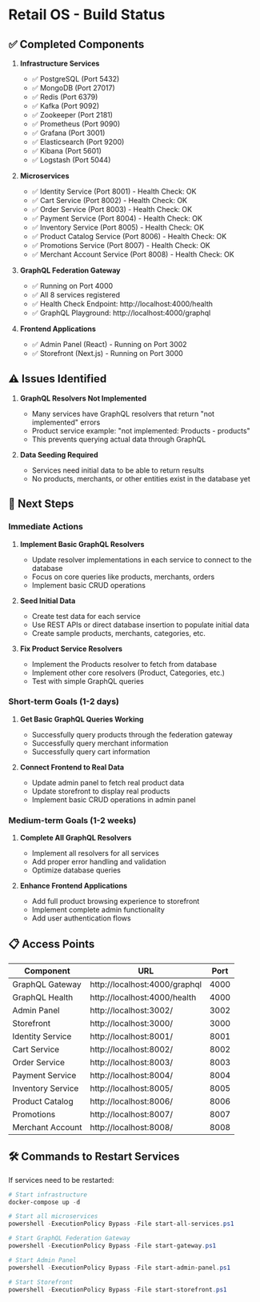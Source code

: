 # Retail OS - Build Status

## ✅ Completed Components

1. **Infrastructure Services**
   - ✅ PostgreSQL (Port 5432)
   - ✅ MongoDB (Port 27017)
   - ✅ Redis (Port 6379)
   - ✅ Kafka (Port 9092)
   - ✅ Zookeeper (Port 2181)
   - ✅ Prometheus (Port 9090)
   - ✅ Grafana (Port 3001)
   - ✅ Elasticsearch (Port 9200)
   - ✅ Kibana (Port 5601)
   - ✅ Logstash (Port 5044)

2. **Microservices**
   - ✅ Identity Service (Port 8001) - Health Check: OK
   - ✅ Cart Service (Port 8002) - Health Check: OK
   - ✅ Order Service (Port 8003) - Health Check: OK
   - ✅ Payment Service (Port 8004) - Health Check: OK
   - ✅ Inventory Service (Port 8005) - Health Check: OK
   - ✅ Product Catalog Service (Port 8006) - Health Check: OK
   - ✅ Promotions Service (Port 8007) - Health Check: OK
   - ✅ Merchant Account Service (Port 8008) - Health Check: OK

3. **GraphQL Federation Gateway**
   - ✅ Running on Port 4000
   - ✅ All 8 services registered
   - ✅ Health Check Endpoint: http://localhost:4000/health
   - ✅ GraphQL Playground: http://localhost:4000/graphql

4. **Frontend Applications**
   - ✅ Admin Panel (React) - Running on Port 3002
   - ✅ Storefront (Next.js) - Running on Port 3000

## ⚠️ Issues Identified

1. **GraphQL Resolvers Not Implemented**
   - Many services have GraphQL resolvers that return "not implemented" errors
   - Product service example: "not implemented: Products - products"
   - This prevents querying actual data through GraphQL

2. **Data Seeding Required**
   - Services need initial data to be able to return results
   - No products, merchants, or other entities exist in the database yet

## 🎯 Next Steps

### Immediate Actions

1. **Implement Basic GraphQL Resolvers**
   - Update resolver implementations in each service to connect to the database
   - Focus on core queries like products, merchants, orders
   - Implement basic CRUD operations

2. **Seed Initial Data**
   - Create test data for each service
   - Use REST APIs or direct database insertion to populate initial data
   - Create sample products, merchants, categories, etc.

3. **Fix Product Service Resolvers**
   - Implement the Products resolver to fetch from database
   - Implement other core resolvers (Product, Categories, etc.)
   - Test with simple GraphQL queries

### Short-term Goals (1-2 days)

1. **Get Basic GraphQL Queries Working**
   - Successfully query products through the federation gateway
   - Successfully query merchant information
   - Successfully query cart information

2. **Connect Frontend to Real Data**
   - Update admin panel to fetch real product data
   - Update storefront to display real products
   - Implement basic CRUD operations in admin panel

### Medium-term Goals (1-2 weeks)

1. **Complete All GraphQL Resolvers**
   - Implement all resolvers for all services
   - Add proper error handling and validation
   - Optimize database queries

2. **Enhance Frontend Applications**
   - Add full product browsing experience to storefront
   - Implement complete admin functionality
   - Add user authentication flows

## 📋 Access Points

| Component | URL | Port |
|-----------|-----|------|
| GraphQL Gateway | http://localhost:4000/graphql | 4000 |
| GraphQL Health | http://localhost:4000/health | 4000 |
| Admin Panel | http://localhost:3002/ | 3002 |
| Storefront | http://localhost:3000/ | 3000 |
| Identity Service | http://localhost:8001/ | 8001 |
| Cart Service | http://localhost:8002/ | 8002 |
| Order Service | http://localhost:8003/ | 8003 |
| Payment Service | http://localhost:8004/ | 8004 |
| Inventory Service | http://localhost:8005/ | 8005 |
| Product Catalog | http://localhost:8006/ | 8006 |
| Promotions | http://localhost:8007/ | 8007 |
| Merchant Account | http://localhost:8008/ | 8008 |

## 🛠️ Commands to Restart Services

If services need to be restarted:

```powershell
# Start infrastructure
docker-compose up -d

# Start all microservices
powershell -ExecutionPolicy Bypass -File start-all-services.ps1

# Start GraphQL Federation Gateway
powershell -ExecutionPolicy Bypass -File start-gateway.ps1

# Start Admin Panel
powershell -ExecutionPolicy Bypass -File start-admin-panel.ps1

# Start Storefront
powershell -ExecutionPolicy Bypass -File start-storefront.ps1
```